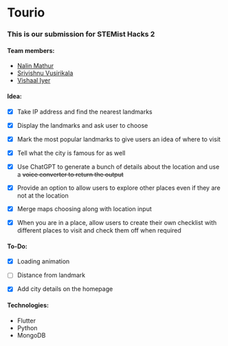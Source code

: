# Tourio

### This is our submission for STEMist Hacks 2

#### Team members:
- [Nalin Mathur](https://github.com/DrSnek)
- [Srivishnu Vusirikala](https://github.com/vsmart-06)
- [Vishaal Iyer](https://github.com/EmperorMonke)

#### Idea:
- [x] Take IP address and find the nearest landmarks

- [x] Display the landmarks and ask user to choose

- [x] Mark the most popular landmarks to give users an idea of where to visit

- [x] Tell what the city is famous for as well

- [x] Use ChatGPT to generate a bunch of details about the location and use a ~~voice converter to return the output~~

- [x] Provide an option to allow users to explore other places even if they are not at the location

- [x] Merge maps choosing along with location input

- [x] When you are in a place, allow users to create their own checklist with different places to visit and check them off when required

#### To-Do:
- [x] Loading animation

- [ ] Distance from landmark

- [x] Add city details on the homepage

#### Technologies:
- Flutter
- Python
- MongoDB
